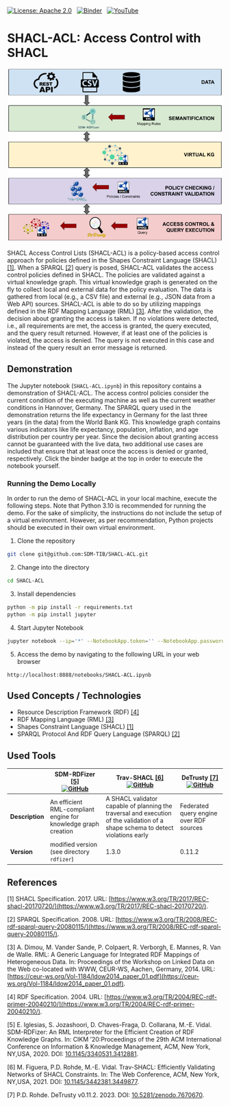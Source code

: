 [![License: Apache 2.0](https://img.shields.io/badge/License-Apache%202.0-green.svg)](LICENSE)&nbsp;&nbsp;
[![Binder](https://mybinder.org/badge_logo.svg)](https://mybinder.org/v2/gh/SDM-TIB/SHACL-ACL/HEAD?labpath=SHACL-ACL.ipynb)&nbsp;&nbsp;
[![YouTube](https://img.shields.io/badge/Minute%20Madness-ESWC%202023-blue?logo=YouTube&style=social)](https://youtu.be/LANi46Sl5nE)

# SHACL-ACL: Access Control with SHACL

![SHACL-ACL Architecture](images/architecture.png "SHACL-ACL Architecture")

SHACL Access Control Lists (SHACL-ACL) is a policy-based access control approach for policies defined in the Shapes Constraint Language (SHACL) [\[1\]](#1).
When a SPARQL [\[2\]](#2) query is posed, SHACL-ACL validates the access control policies defined in SHACL.
The policies are validated against a virtual knowledge graph.
This virtual knowledge graph is generated on the fly to collect local and external data for the policy evaluation.
The data is gathered from local (e.g., a CSV file) and external (e.g., JSON data from a Web API) sources.
SHACL-ACL is able to do so by utilizing mappings defined in the RDF Mapping Language (RML) [\[3\]](#3).
After the validation, the decision about granting the access is taken.
If no violations were detected, i.e., all requirements are met, the access is granted, the query executed, and the query result returned.
However, if at least one of the policies is violated, the access is denied.
The query is not executed in this case and instead of the query result an error message is returned.

## Demonstration

The Jupyter notebook (`SHACL-ACL.ipynb`) in this repository contains a demonstration of SHACL-ACL.
The access control policies consider the current condition of the executing machine as well as the current weather conditions in Hannover, Germany.
The SPARQL query used in the demonstration returns the life expectancy in Germany for the last three years (in the data) from the World Bank KG.
This knowledge graph contains various indicators like life expectancy, population, inflation, and age distribution per country per year.
Since the decision about granting access cannot be guaranteed with the live data, two additional use cases are included that ensure that at least once the access is denied or granted, respectively.
Click the binder badge at the top in order to execute the notebook yourself.

### Running the Demo Locally

In order to run the demo of SHACL-ACL in your local machine, execute the following steps.
Note that Python 3.10 is recommended for running the demo.
For the sake of simplicity, the instructions do not include the setup of a virtual environment.
However, as per recommendation, Python projects should be executed in their own virtual environment.

1. Clone the repository
```bash
git clone git@github.com:SDM-TIB/SHACL-ACL.git
```
2. Change into the directory
```bash
cd SHACL-ACL
```
3. Install dependencies
```bash
python -m pip install -r requirements.txt
python -m pip install jupyter
```
4. Start Jupyter Notebook
```bash
jupyter notebook --ip='*' --NotebookApp.token='' --NotebookApp.password=''
```
5. Access the demo by navigating to the following URL in your web browser
```
http://localhost:8888/notebooks/SHACL-ACL.ipynb
```

## Used Concepts / Technologies

- Resource Description Framework (RDF) [\[4\]](#4)
- RDF Mapping Language (RML) [\[3\]](#3)
- Shapes Constraint Language (SHACL) [\[1\]](#1)
- SPARQL Protocol And RDF Query Language (SPARQL) [\[2\]](#2)

## Used Tools

|                 | SDM-RDFizer [\[5\]](#5)<br>[![GitHub](https://img.shields.io/badge/GitHub-SDM--TIB%2FSDM--RDFizer-blue?logo=GitHub)](https://github.com/SDM-TIB/SDM-RDFizer) | Trav-SHACL [\[6\]](#6)<br>[![GitHub](https://img.shields.io/badge/GitHub-SDM--TIB%2FTrav--SHACL-blue?logo=GitHub)](https://github.com/SDM-TIB/Trav-SHACL) | DeTrusty [\[7\]](#7)<br>[![GitHub](https://img.shields.io/badge/GitHub-SDM--TIB%2FDeTrusty-blue?logo=GitHub)](https://github.com/SDM-TIB/DeTrusty) |
|-----------------|--------------------------------------------------------------------------------------------------------------------------------------------------------------|-----------------------------------------------------------------------------------------------------------------------------------------------------------|----------------------------------------------------------------------------------------------------------------------------------------------------|
| **Description** | An efficient RML-compliant engine for knowledge graph creation                                                                                               | A SHACL validator capable of planning the traversal and execution of the validation of a shape schema to detect violations early                          | Federated query engine over RDF sources                                                                                                            |
| **Version**     | modified version (see directory `rdfizer`)                                                                                                                   | 1.3.0                                                                                                                                                     | 0.11.2                                                                                                                                             |

## References
<a name="1">[1]</a> SHACL Specification. 2017. URL: [https://www.w3.org/TR/2017/REC-shacl-20170720/](https://www.w3.org/TR/2017/REC-shacl-20170720/).

<a name="2">[2]</a> SPARQL Specification. 2008. URL: [https://www.w3.org/TR/2008/REC-rdf-sparql-query-20080115/](https://www.w3.org/TR/2008/REC-rdf-sparql-query-20080115/).

<a name="3">[3]</a> A. Dimou, M. Vander Sande, P. Colpaert, R. Verborgh, E. Mannes, R. Van de Walle. RML: A Generic Language for Integrated RDF Mappings of Heterogeneous Data. In: Proceedings of the Workshop on Linked Data on the Web co-located with WWW, CEUR-WS, Aachen, Germany, 2014. URL: [https://ceur-ws.org/Vol-1184/ldow2014_paper_01.pdf](https://ceur-ws.org/Vol-1184/ldow2014_paper_01.pdf).

<a name="4">[4]</a> RDF Specification. 2004. URL: [https://www.w3.org/TR/2004/REC-rdf-primer-20040210/](https://www.w3.org/TR/2004/REC-rdf-primer-20040210/).

<a name="5">[5]</a> E. Iglesias, S. Jozashoori, D. Chaves-Fraga, D. Collarana, M.-E. Vidal. SDM-RDFizer: An RML Interpreter for the Efficient Creation of RDF Knowledge Graphs. In: CIKM ’20:Proceedings of the 29th ACM International Conference on Information & Knowledge Management, ACM, New York, NY,USA, 2020. DOI: [10.1145/3340531.3412881](https://doi.org/10.1145/3340531.3412881).

<a name="6">[6]</a> M. Figuera, P.D. Rohde, M.-E. Vidal. Trav-SHACL: Efficiently Validating Networks of SHACL Constraints. In: The Web Conference, ACM, New York, NY,USA, 2021. DOI: [10.1145/3442381.3449877](https://doi.org/10.1145/3442381.3449877).

<a name="7">[7]</a> P.D. Rohde. DeTrusty v0.11.2. 2023. DOI: [10.5281/zenodo.7670670](https://doi.org/10.5281/zenodo.7670670).
